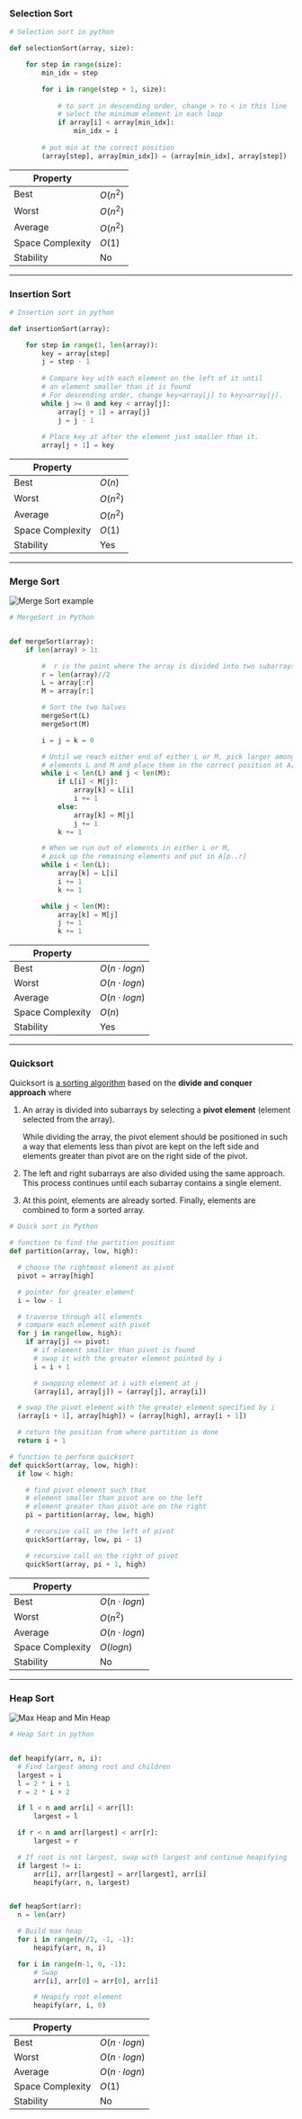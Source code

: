 
### Selection Sort

```Python
# Selection sort in python

def selectionSort(array, size):

    for step in range(size):
        min_idx = step

        for i in range(step + 1, size):
         
            # to sort in descending order, change > to < in this line
            # select the minimum element in each loop
            if array[i] < array[min_idx]:
                min_idx = i
         
        # put min at the correct position
        (array[step], array[min_idx]) = (array[min_idx], array[step])
```

| Property | |
| ---- | --------------- |
| Best | $O(n^2)$ |
| Worst | $O(n^2)$ |
| Average | $O(n^2)$ |
| Space Complexity | $O(1)$ |
| Stability | No |

---

### Insertion Sort

```Python
# Insertion sort in python

def insertionSort(array):

    for step in range(1, len(array)):
        key = array[step]
        j = step - 1
        
        # Compare key with each element on the left of it until 
        # an element smaller than it is found
        # For descending order, change key<array[j] to key>array[j].        
        while j >= 0 and key < array[j]:
            array[j + 1] = array[j]
            j = j - 1
        
        # Place key at after the element just smaller than it.
        array[j + 1] = key
```

| Property | |
| -------- |-|
|Best|$O(n)$|
|Worst|$O(n^2)$|
|Average|$O(n^2)$|
|Space Complexity|$O(1)$|
|Stability|Yes|

---

### Merge Sort

![Merge Sort example](merge-sort-example_0.png)

```Python
# MergeSort in Python


def mergeSort(array):
    if len(array) > 1:

        #  r is the point where the array is divided into two subarrays
        r = len(array)//2
        L = array[:r]
        M = array[r:]

        # Sort the two halves
        mergeSort(L)
        mergeSort(M)

        i = j = k = 0

        # Until we reach either end of either L or M, pick larger among
        # elements L and M and place them in the correct position at A[p..r]
        while i < len(L) and j < len(M):
            if L[i] < M[j]:
                array[k] = L[i]
                i += 1
            else:
                array[k] = M[j]
                j += 1
            k += 1

        # When we run out of elements in either L or M,
        # pick up the remaining elements and put in A[p..r]
        while i < len(L):
            array[k] = L[i]
            i += 1
            k += 1

        while j < len(M):
            array[k] = M[j]
            j += 1
            k += 1
```

| Property | |
| -------- |-|
|Best|$O(n \cdot log n)$|
|Worst|$O(n \cdot log n)$
|Average|$O(n \cdot log n)$
|Space Complexity|$O(n)$|
|Stability|Yes|

---

### Quicksort

Quicksort is [a sorting algorithm](https://www.programiz.com/dsa/sorting-algorithm) based on the **divide and conquer approach** where

1.  An array is divided into subarrays by selecting a **pivot element** (element selected from the array).  
	
    While dividing the array, the pivot element should be positioned in such a way that elements less than pivot are kept on the left side and elements greater than pivot are on the right side of the pivot.
2.  The left and right subarrays are also divided using the same approach. This process continues until each subarray contains a single element.
3.  At this point, elements are already sorted. Finally, elements are combined to form a sorted array.

```Python
# Quick sort in Python

# function to find the partition position
def partition(array, low, high):

  # choose the rightmost element as pivot
  pivot = array[high]

  # pointer for greater element
  i = low - 1

  # traverse through all elements
  # compare each element with pivot
  for j in range(low, high):
    if array[j] <= pivot:
      # if element smaller than pivot is found
      # swap it with the greater element pointed by i
      i = i + 1

      # swapping element at i with element at j
      (array[i], array[j]) = (array[j], array[i])

  # swap the pivot element with the greater element specified by i
  (array[i + 1], array[high]) = (array[high], array[i + 1])

  # return the position from where partition is done
  return i + 1

# function to perform quicksort
def quickSort(array, low, high):
  if low < high:

    # find pivot element such that
    # element smaller than pivot are on the left
    # element greater than pivot are on the right
    pi = partition(array, low, high)

    # recursive call on the left of pivot
    quickSort(array, low, pi - 1)

    # recursive call on the right of pivot
    quickSort(array, pi + 1, high)
```


| Property | |
| -------- |-|
|Best|$O(n \cdot log n)$|
|Worst|$O(n^2)$
|Average|$O(n \cdot log n)$
|Space Complexity|$O(log n)$|
|Stability|No|

---

### Heap Sort

![Max Heap and Min Heap](max-heap-min-heap.png)

```Python
# Heap Sort in python


def heapify(arr, n, i):
  # Find largest among root and children
  largest = i
  l = 2 * i + 1
  r = 2 * i + 2

  if l < n and arr[i] < arr[l]:
	  largest = l

  if r < n and arr[largest] < arr[r]:
	  largest = r

  # If root is not largest, swap with largest and continue heapifying
  if largest != i:
	  arr[i], arr[largest] = arr[largest], arr[i]
	  heapify(arr, n, largest)


def heapSort(arr):
  n = len(arr)

  # Build max heap
  for i in range(n//2, -1, -1):
	  heapify(arr, n, i)

  for i in range(n-1, 0, -1):
	  # Swap
	  arr[i], arr[0] = arr[0], arr[i]

	  # Heapify root element
	  heapify(arr, i, 0)
```

| Property | |
| -------- |-|
|Best|$O(n \cdot log n)$|
|Worst|$O(n \cdot log n)$
|Average|$O(n \cdot log n)$
|Space Complexity|$O(1)$|
|Stability|No|
